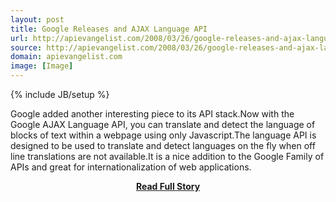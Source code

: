 ```yaml
---
layout: post
title: Google Releases and AJAX Language API
url: http://apievangelist.com/2008/03/26/google-releases-and-ajax-language-api/
source: http://apievangelist.com/2008/03/26/google-releases-and-ajax-language-api/
domain: apievangelist.com
image: [Image]
---
```

{% include JB/setup %}<p>Google added another interesting piece to its API stack.Now with the Google AJAX Language API, you can translate and detect the language of blocks of text within a webpage using only Javascript.The language API is designed to be used to translate and detect languages on the fly when off line translations are not available.It is a nice addition to the Google Family of APIs and great for internationalization of web applications.</p>
<center><p><a href="http://apievangelist.com/2008/03/26/google-releases-and-ajax-language-api/" style='padding:25px; font-sze:18px; font-weight: bold;'>Read Full Story</a></p></center>
